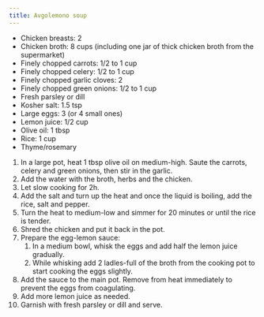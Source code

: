 ```yaml
---
title: Avgolemono soup
---
```


- Chicken breasts: 2
- Chicken broth: 8 cups (including one jar of thick chicken broth from
 the supermarket)
- Finely chopped carrots: 1/2 to 1 cup
- Finely chopped celery: 1/2 to 1 cup
- Finely chopped garlic cloves: 2
- Finely chopped green onions: 1/2 to 1 cup
- Fresh parsley or dill
- Kosher salt: 1.5 tsp
- Large eggs: 3 (or 4 small ones)
- Lemon juice: 1/2 cup
- Olive oil: 1 tbsp
- Rice: 1 cup
- Thyme/rosemary

1. In a large pot, heat 1 tbsp olive oil on medium-high. Saute
 the carrots, celery and green onions, then stir in the garlic.
1. Add the water with the broth, herbs and the chicken.
1. Let slow cooking for 2h.
1. Add the salt and turn up the heat and once the liquid is boiling, add the rice, salt and pepper.
1. Turn the heat to medium-low and simmer for 20 minutes or until the rice is tender.
1. Shred the chicken and put it back in the pot.
1. Prepare the egg-lemon sauce:
   1. In a medium bowl, whisk the eggs and add half the lemon juice gradually.
   1. While whisking add 2 ladles-full of the broth from the cooking pot to start cooking the eggs slightly.
1. Add the sauce to the main pot. Remove from heat immediately to prevent the eggs from coagulating.
1. Add more lemon juice as needed.
1. Garnish with fresh parsley or dill and serve.
